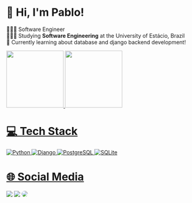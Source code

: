 
# 👋 Hi, I'm Pablo!
👩🏻‍💻 Software Engineer<br/>
👩🏻‍🎓 Studying **Software Engineering** at the University of Estácio, Brazil<br/>
💭 Currently learning about database and django backend development!<br/>

<!-- GitHub stats from https://github.com/anuraghazra/github-readme-stats -->
<div align="left">
    <a href="https://github.com/PabloPS0">
    <img height="150em" src="https://github-readme-stats.vercel.app/api?username=PabloPS0&show_icons=true&theme=dark&include_all_commits=true&count_private=true"/>
    <img height="150em" src="https://github-readme-stats.vercel.app/api/top-langs/?username=PabloPS0&layout=compact&langs_count=7&theme=dark"/>
</div>

# 💻 Tech Stack
<!-- Badges from https://github.com/Ileriayo/markdown-badges -->
![Python](https://img.shields.io/badge/python-3670A0?style=for-the-badge&logo=python&logoColor=ffdd54)
![Django](https://img.shields.io/badge/django-092E20?style=for-the-badge&logo=django&logoColor=white)
![PostgreSQL](https://img.shields.io/badge/postgresql-336791?style=for-the-badge&logo=postgresql&logoColor=white)
![SQLite](https://img.shields.io/badge/sqlite-003B57?style=for-the-badge&logo=sqlite&logoColor=white)

# 🌐 Social Media 
<div align="left"> 
  <a href="https://www.instagram.com/pablopierry98/" target="_blank"><img src="https://img.shields.io/badge/-Instagram-%23E4405F?style=for-the-badge&logo=instagram&logoColor=white"></a>
  <a href = "mailto:pablopierry98@gmail.com"> <img src="https://img.shields.io/badge/-Gmail-%23333?style=for-the-badge&logo=gmail&logoColor=white" target="_blank"></a>
  <a href="https://www.linkedin.com/in/pablo-pierry-85a640260/" target="_blank"><img src="https://img.shields.io/badge/-LinkedIn-%230077B5?style=for-the-badge&logo=linkedin&logoColor=white" style="border-radius: 30px" target="_blank"></a> 
</div>
